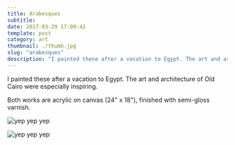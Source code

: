 ```yaml
---
title: Arabesques
subtitle:
date: 2017-03-29 17:09:42
template: post
category: art
thumbnail: ./thumb.jpg
slug: "arabesques"
description: "I painted these after a vacation to Egypt. The art and architecture of Old Cairo were especially inspiring."
---
```


I painted these after a vacation to Egypt. The art and architecture of Old Cairo were especially inspiring.

<!-- more -->

Both works are acrylic on canvas (24" x 18"), finished with semi-gloss varnish.

![yep yep yep](/media/artblog/arabesques/RJS-001-levant-one.jpg "yep yep")

![yep yep yep](/media/artblog/arabesques/RJS-002-levant-two.jpg "yep yep")
